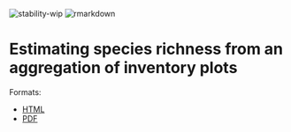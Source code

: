 ![stability-wip](https://img.shields.io/badge/stability-work_in_progress-lightgrey.svg)
![rmarkdown](https://github.com/EricMarcon/Chao2-Aggregated/workflows/rmarkdown/badge.svg)

# Estimating species richness from an aggregation of inventory plots

Formats:

- [HTML](https://EricMarcon.github.io/Chao2-Aggregated/Chao2.html)
- [PDF](https://EricMarcon.github.io/Chao2-Aggregated/Chao2.pdf)



